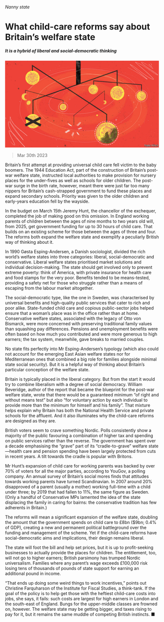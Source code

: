###### Nanny state

# What child-care reforms say about Britain’s welfare state 

##### It is a hybrid of liberal and social-democratic thinking 

![image](images/20230401_BRD001.jpg) 

> Mar 30th 2023 

Britain’s first attempt at providing universal child care fell victim to the baby boomers. The 1944 Education Act, part of the construction of Britain’s post-war welfare state, instructed local authorities to make provision for nursery places for the under-fives as well as schools for older children. The post-war surge in the birth rate, however, meant there were just far too many nippers for Britain’s cash-strapped government to fund these places and expand secondary schools. Priority was given to the older children and early-years education fell by the wayside. 

In the budget on March 15th Jeremy Hunt, the chancellor of the exchequer, completed the job of making good on this omission. In England working parents of children between the ages of nine months to two years old will, from 2025, get government funding for up to 30 hours of child care. That builds on an existing scheme for those between the ages of three and four. The reforms both expand the welfare state and exemplify a peculiarly British way of thinking about it.

 In 1990 Gøsta Esping-Andersen, a Danish sociologist, divided the rich world’s welfare states into three categories: liberal, social-democratic and conservative. Liberal welfare states prioritised market solutions and individual decision-making. The state should get involved only to prevent extreme poverty: think of America, with private insurance for health care and food stamps for the very poor. Benefits tended to be means-tested, providing a safety net for those who struggle rather than a means of escaping from the labour market altogether.

The social-democratic type, like the one in Sweden, was characterised by universal benefits and high-quality public services that cater to rich and poor alike. State-funded child care and copious public-sector jobs helped ensure that a woman’s place was in the office rather than at home. Conservative welfare states, associated with the legacy of Otto von Bismarck, were more concerned with preserving traditional family values than squashing pay differences. Pensions and unemployment benefits were often based on how much you contributed and were more generous to high earners; the tax system, meanwhile, gave breaks to married couples. 

No state fits perfectly into Mr Esping-Andersen’s typology (which also could not account for the emerging East Asian welfare states nor for Mediterranean ones that combined a big role for families alongside minimal state social security). But it is a helpful way of thinking about Britain’s particular conception of the welfare state. 

Britain is typically placed in the liberal category. But from the start it would try to combine liberalism with a degree of social democracy. William Beveridge, author of the report that became the blueprint for the post-war welfare state, wrote that there would be a guaranteed minimum “of right and without means test” but also “for voluntary action by each individual to provide more than the minimum for himself and his family”. That mixture helps explain why Britain has both the National Health Service and private schools for the affluent. And it also illuminates why the child-care reforms are designed as they are.

British voters seem to crave something Nordic. Polls consistently show a majority of the public favouring a combination of higher tax and spending on public services rather than the reverse. The government has spent over a decade emphasising the “grave” part of its “cradle-to-grave” welfare state—health care and pension spending have been largely protected from cuts in recent years. A tilt towards the cradle is popular with Britons. 

Mr Hunt’s expansion of child care for working parents was backed by over 70% of voters for all the major parties, according to YouGov, a polling company. An annual survey of Britain’s social mores finds that attitudes towards working parents have turned Scandinavian. In 2007 around 20% disapproved of a parent (usually a mother) working full-time with a child under three; by 2019 that had fallen to 11%, the same figure as Sweden. (Only a handful of Conservative MPs lamented the idea of the state displacing the family in caring for bairns: the conservative tradition has few adherents in Britain.)

The reforms will mean a significant expansion of the welfare state, doubling the amount that the government spends on child care to £8bn ($9bn; 0.4% of GDP), creating a new and permanent political battleground over the funding and management of the scheme. Yet if the child-care reforms have social-democratic aims and implications, their design remains liberal. 

The state will foot the bill and help set prices, but it is up to profit-seeking businesses to actually provide the places for children. The entitlement, too, will not go to higher earners; British parsimony has trumped Nordic universalism. Families where any parent’s wage exceeds £100,000 risk losing tens of thousands of pounds of state support for earning an additional pound in income. 

“That ends up doing some weird things to work incentives,” points out Christine Farquharson of the Institute for Fiscal Studies, a think-tank. If the goal of the policy is to help get those with the heftiest child-care costs into jobs, she says, it fails: such costs are largest for high earners in London and the south-east of England. Bungs for the upper-middle classes are frowned on, however. The welfare state may be getting bigger, and taxes rising to pay for it, but it remains the same muddle of competing British instincts. ■



